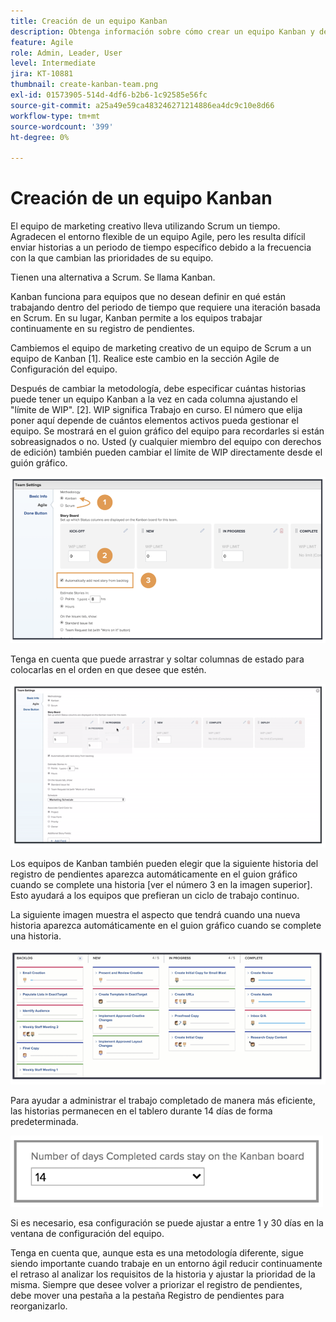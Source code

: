 ```yaml
---
title: Creación de un equipo Kanban
description: Obtenga información sobre cómo crear un equipo Kanban y determinar la configuración del equipo.
feature: Agile
role: Admin, Leader, User
level: Intermediate
jira: KT-10881
thumbnail: create-kanban-team.png
exl-id: 01573905-514d-4df6-b2b6-1c92585e56fc
source-git-commit: a25a49e59ca483246271214886ea4dc9c10e8d66
workflow-type: tm+mt
source-wordcount: '399'
ht-degree: 0%

---
```


# Creación de un equipo Kanban

El equipo de marketing creativo lleva utilizando Scrum un tiempo. Agradecen el entorno flexible de un equipo Agile, pero les resulta difícil enviar historias a un periodo de tiempo específico debido a la frecuencia con la que cambian las prioridades de su equipo.

Tienen una alternativa a Scrum. Se llama Kanban.

Kanban funciona para equipos que no desean definir en qué están trabajando dentro del periodo de tiempo que requiere una iteración basada en Scrum. En su lugar, Kanban permite a los equipos trabajar continuamente en su registro de pendientes.

Cambiemos el equipo de marketing creativo de un equipo de Scrum a un equipo de Kanban [1]. Realice este cambio en la sección Agile de Configuración del equipo.

Después de cambiar la metodología, debe especificar cuántas historias puede tener un equipo Kanban a la vez en cada columna ajustando el &quot;límite de WIP&quot;. [2]. WIP significa Trabajo en curso. El número que elija poner aquí depende de cuántos elementos activos pueda gestionar el equipo. Se mostrará en el guion gráfico del equipo para recordarles si están sobreasignados o no. Usted (y cualquier miembro del equipo con derechos de edición) también pueden cambiar el límite de WIP directamente desde el guión gráfico.

![Página de configuración del equipo](assets/teamspage-01.png)

Tenga en cuenta que puede arrastrar y soltar columnas de estado para colocarlas en el orden en que desee que estén.

![Página de configuración del equipo](assets/teamspage-02.png)

Los equipos de Kanban también pueden elegir que la siguiente historia del registro de pendientes aparezca automáticamente en el guion gráfico cuando se complete una historia [ver el número 3 en la imagen superior]. Esto ayudará a los equipos que prefieran un ciclo de trabajo continuo.


La siguiente imagen muestra el aspecto que tendrá cuando una nueva historia aparezca automáticamente en el guion gráfico cuando se complete una historia.

![Página de configuración del equipo](assets/teamspage-03.png)

Para ayudar a administrar el trabajo completado de manera más eficiente, las historias permanecen en el tablero durante 14 días de forma predeterminada.

![Página de configuración del equipo](assets/teampage-04.png)

Si es necesario, esa configuración se puede ajustar a entre 1 y 30 días en la ventana de configuración del equipo.

Tenga en cuenta que, aunque esta es una metodología diferente, sigue siendo importante cuando trabaje en un entorno ágil reducir continuamente el retraso al analizar los requisitos de la historia y ajustar la prioridad de la misma. Siempre que desee volver a priorizar el registro de pendientes, debe mover una pestaña a la pestaña Registro de pendientes para reorganizarlo.

